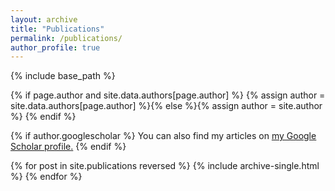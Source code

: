 ```yaml
---
layout: archive
title: "Publications"
permalink: /publications/
author_profile: true
---
```


{% include base_path %}

  {% if page.author and site.data.authors[page.author] %}
    {% assign author = site.data.authors[page.author] %}{% else %}{% assign author = site.author %}
  {% endif %}

{% if author.googlescholar %}
  You can also find my articles on <u><a href="{{author.googlescholar}}">my Google Scholar profile</a>.</u>
{% endif %}

{% for post in site.publications reversed %}
  {% include archive-single.html %}
{% endfor %}
